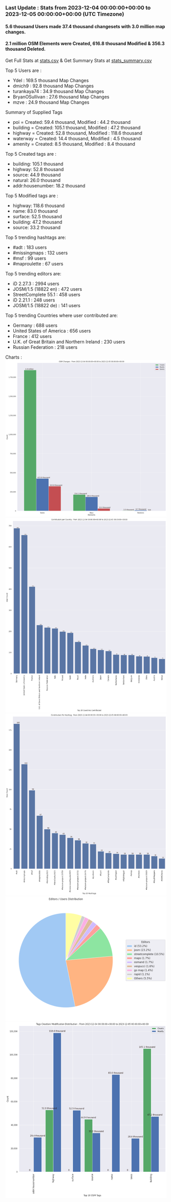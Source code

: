 ### Last Update : Stats from 2023-12-04 00:00:00+00:00 to 2023-12-05 00:00:00+00:00 (UTC Timezone)

#### 5.6 thousand Users made 37.4 thousand changesets with 3.0 million map changes.
#### 2.1 million OSM Elements were Created, 616.8 thousand Modified & 356.3 thousand Deleted.
Get Full Stats at [stats.csv](/stats/Global/Daily/stats.csv)
 & Get Summary Stats at [stats_summary.csv](/stats/Global/Daily/stats_summary.csv)

Top 5 Users are : 
- Ydel : 169.5 thousand Map Changes
- dmich9 : 92.8 thousand Map Changes
- turankaya74 : 34.9 thousand Map Changes
- BryanOSullivan : 27.6 thousand Map Changes
- mzve : 24.9 thousand Map Changes

Summary of Supplied Tags
- poi = Created: 59.4 thousand, Modified : 44.2 thousand
- building = Created: 105.1 thousand, Modified : 47.2 thousand
- highway = Created: 52.8 thousand, Modified : 118.6 thousand
- waterway = Created: 14.4 thousand, Modified : 4.5 thousand
- amenity = Created: 8.5 thousand, Modified : 8.4 thousand


Top 5 Created tags are :
- building: 105.1 thousand
- highway: 52.8 thousand
- source: 44.9 thousand
- natural: 26.0 thousand
- addr:housenumber: 18.2 thousand


Top 5 Modified tags are :
- highway: 118.6 thousand
- name: 83.0 thousand
- surface: 52.5 thousand
- building: 47.2 thousand
- source: 33.2 thousand


Top 5 trending hashtags are:
- #adt : 183 users
- #missingmaps : 132 users
- #msf : 99 users
- #maproulette : 67 users


Top 5 trending editors are:
- iD 2.27.3 : 2994 users
- JOSM/1.5 (18822 en) : 472 users
- StreetComplete 55.1 : 458 users
- iD 2.21.1 : 248 users
- JOSM/1.5 (18822 de) : 141 users


Top 5 trending Countries where user contributed are:
- Germany : 688 users
- United States of America : 656 users
- France : 412 users
- U.K. of Great Britain and Northern Ireland : 230 users
- Russian Federation : 218 users


 Charts : 
![Alt text](./stats_osm_changes.png) 
![Alt text](./stats_users_per_country.png) 
![Alt text](./stats_users_per_hashtag.png) 
![Alt text](./stats_editors_pie_chart.png) 
![Alt text](./stats_tags.png) 
